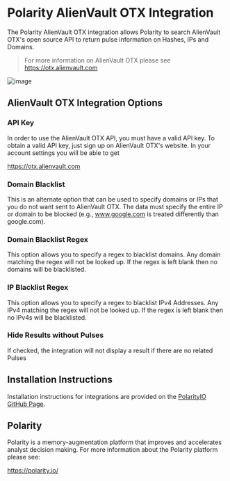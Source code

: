 # Polarity AlienVault OTX Integration

The Polarity AlienVault OTX integration allows Polarity to search AlienVault OTX's open source API to return pulse information on Hashes, IPs and Domains.

> For more information on AlienVault OTX please see https://otx.alienvault.com

![image](https://user-images.githubusercontent.com/306319/40240545-c0b34080-5a86-11e8-9708-4d14f8eb0fb1.png)


## AlienVault OTX Integration Options


### API Key

In order to use the AlienVault OTX API, you must have a valid API key. To obtain a valid API key, just sign up on AlienVault OTX's website. In your account settings you will be able to get

https://otx.alienvault.com

### Domain Blacklist

This is an alternate option that can be used to specify domains or IPs that you do not want sent to AlienVault OTX.  The data must specify the entire IP or domain to be blocked (e.g., www.google.com is treated differently than google.com).

### Domain Blacklist Regex

This option allows you to specify a regex to blacklist domains.  Any domain matching the regex will not be looked up.  If the regex is left blank then no domains will be blacklisted.

### IP Blacklist Regex

This option allows you to specify a regex to blacklist IPv4 Addresses.  Any IPv4 matching the regex will not be looked up.  If the regex is left blank then no IPv4s will be blacklisted.

### Hide Results without Pulses
If checked, the integration will not display a result if there are no related Pulses

## Installation Instructions

Installation instructions for integrations are provided on the [PolarityIO GitHub Page](https://polarityio.github.io/).

## Polarity

Polarity is a memory-augmentation platform that improves and accelerates analyst decision making.  For more information about the Polarity platform please see:

https://polarity.io/

